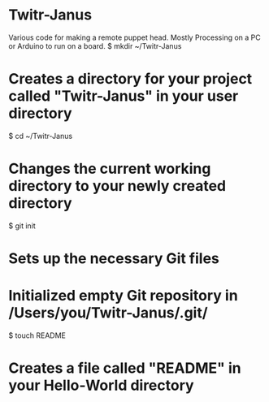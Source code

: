 Twitr-Janus
===========

Various code for making a remote puppet head. Mostly Processing on a PC or Arduino to run on a board.
$ mkdir ~/Twitr-Janus
# Creates a directory for your project called "Twitr-Janus" in your user directory


$ cd ~/Twitr-Janus
# Changes the current working directory to your newly created directory


$ git init
# Sets up the necessary Git files

# Initialized empty Git repository in /Users/you/Twitr-Janus/.git/

$ touch README
# Creates a file called "README" in your Hello-World directory